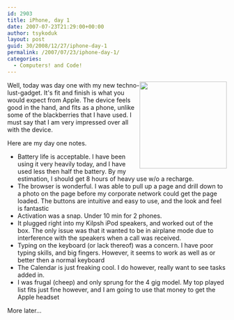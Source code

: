```yaml
---
id: 2903
title: iPhone, day 1
date: 2007-07-23T21:29:00+00:00
author: tsykoduk
layout: post
guid: 30/2008/12/27/iphone-day-1
permalink: /2007/07/23/iphone-day-1/
categories:
  - Computers! and Code!
---
```

<p><img src="https://greg.nokes.name/assets/2007/7/23/iphone.png" width=200 style="float: right;" />
Well, today was day one with my new techno-lust-gadget. It's fit and finish is what you would expect from Apple. The device feels good in the hand, and fits as a phone, unlike some of the blackberries that I have used. I must say that I am very impressed over all with the device.</p>
<!--more-->

<p>Here are my day one notes.</p>


<ul>
<li> Battery life is acceptable. I have been using it very heavily today, and I have used less then half the battery. By my estimation, I should get 8 hours of heavy use w/o a recharge.</li>
<li> The browser is wonderful. I was able to pull up a page and drill down to a photo on the page before my corporate network could get the page loaded. The buttons are intuitive and easy to use, and the look and feel is fantastic</li>
<li> Activation was a snap. Under 10 min for 2 phones.</li>
<li> It plugged right into my Kilpsh iPod speakers, and worked out of the box. The only issue was that it wanted to be in airplane mode due to interference with the speakers when a call was received.</li>
<li>Typing on the keyboard (or lack thereof) was a concern. I have poor typing skills, and big fingers. However, it seems to work as well as or better then a normal keyboard</li>
<li> The Calendar is just freaking cool. I do however, really want to see tasks added in.</li>
<li> I was frugal (cheep) and only sprung for the 4 gig model. My top played list fits just fine however, and I am going to use that money to get the Apple headset</li>
</ul>

<p>More later...</p>